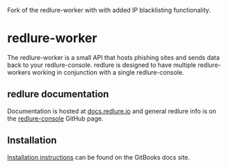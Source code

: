 Fork of the redlure-worker with with added IP blacklisting functionality.

# redlure-worker
The redlure-worker is a small API that hosts phishing sites and sends data back to your redlure-console. redlure is designed to have multiple redlure-workers working in conjunction with a single redlure-console.

## redlure documentation
Documentation is hosted at [docs.redlure.io](https://docs.redlure.io) and general redlure info is on the [redlure-console](https://github.com/redlure/redlure-console) GitHub page.

## Installation
[Installation instructions](https://docs.redlure.io/redlure-worker/Installation.html) can be found on the GitBooks docs site.
